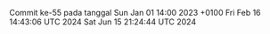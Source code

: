 Commit ke-55 pada tanggal Sun Jan 01 14:00 2023 +0100
Fri Feb 16 14:43:06 UTC 2024
Sat Jun 15 21:24:44 UTC 2024
